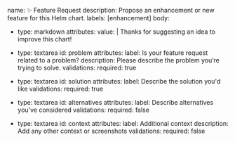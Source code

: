 name: ✨ Feature Request
description: Propose an enhancement or new feature for this Helm chart.
labels: [enhancement]
body:
  - type: markdown
    attributes:
      value: |
        Thanks for suggesting an idea to improve this chart!

  - type: textarea
    id: problem
    attributes:
      label: Is your feature request related to a problem?
      description: Please describe the problem you’re trying to solve.
    validations:
      required: true

  - type: textarea
    id: solution
    attributes:
      label: Describe the solution you'd like
    validations:
      required: true

  - type: textarea
    id: alternatives
    attributes:
      label: Describe alternatives you've considered
    validations:
      required: false

  - type: textarea
    id: context
    attributes:
      label: Additional context
      description: Add any other context or screenshots
    validations:
      required: false
